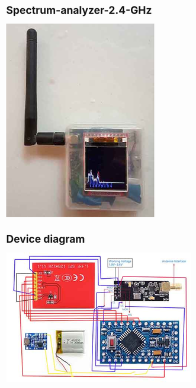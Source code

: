 # Spectrum-analyzer-2.4-GHz
![Arduino Pro Mini](Scanner4.jpg)
# Device diagram
![Arduino Pro Mini](SH.jpg)
